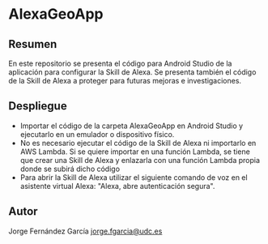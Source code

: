# AlexaGeoApp

## Resumen
En este repositorio se presenta el código para Android Studio de la aplicación para configurar la Skill de Alexa.
Se presenta también el código de la Skill de Alexa a proteger para futuras mejoras e investigaciones.

## Despliegue
- Importar el código de la carpeta AlexaGeoApp en Android Studio y ejecutarlo en un emulador o dispositivo físico.
- No es necesario ejecutar el código de la Skill de Alexa ni importarlo en AWS Lambda. Si se quiere importar
	en una función Lambda, se tiene que crear una Skill de Alexa y enlazarla con una función Lambda propia donde
	se subirá dicho código
- Para abrir la Skill de Alexa utilizar el siguiente comando de voz en el asistente virtual Alexa: 
  "Alexa, abre autenticación segura".


## Autor

Jorge Fernández García
jorge.fgarcia@udc.es



